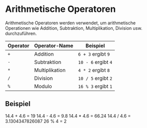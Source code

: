 # Arithmetische Operatoren

Arithmetische Operatoren werden verwendet, um arithmetische Operationen wie Addition, Subtraktion, Multiplikation, Division usw. durchzuführen.

| Operator | Operator-Name  | Beispiel            |
|----------|----------------|---------------------|
| `+`      | Addition       | `6 + 3` ergibt `9`  |
| `-`      | Subtraktion    | `10 - 6` ergibt `4` |
| `*`      | Multiplikation | `4 * 2` ergibt `8`  |
| `/`      | Division       | `10 / 5` ergibt `2` |
| `%`      | Modulo         | `16 % 3` ergibt `1` |

## Beispiel

<tabs>
    <tab title="C#">
        <code-block src="arithmetic-operators.cs" lang="c#" />
    </tab>
    <tab title="Output">
        <code-block lang="bash">
            14.4 + 4.6 = 19
            14.4 - 4.6 = 9.8
            14.4 * 4.6 = 66.24
            14.4 / 4.6 = 3.1304347826087
            26 % 4 = 2
        </code-block>
    </tab>
</tabs>